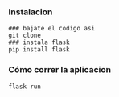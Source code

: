 ### Instalacion 
```shell
### bajate el codigo asi
git clone
### instala flask
pip install flask 
```
### Cómo correr la aplicacion 
```shell
flask run
```